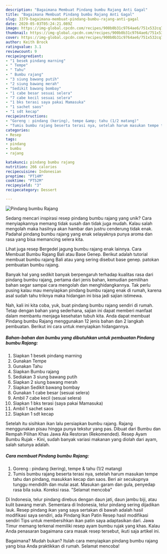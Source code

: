 ```yaml
---
description: "Bagaimana Membuat Pindang bumbu Rajang Anti Gagal"
title: "Bagaimana Membuat Pindang bumbu Rajang Anti Gagal"
slug: 3379-bagaimana-membuat-pindang-bumbu-rajang-anti-gagal
date: 2020-05-03T05:24:21.089Z
image: https://img-global.cpcdn.com/recipes/900b0b31c9764ae6/751x532cq70/pindang-bumbu-rajang-foto-resep-utama.jpg
thumbnail: https://img-global.cpcdn.com/recipes/900b0b31c9764ae6/751x532cq70/pindang-bumbu-rajang-foto-resep-utama.jpg
cover: https://img-global.cpcdn.com/recipes/900b0b31c9764ae6/751x532cq70/pindang-bumbu-rajang-foto-resep-utama.jpg
author: Keith Brock
ratingvalue: 3.1
reviewcount: 9
recipeingredient:
- "1 besek pindang marning"
- " Tempe"
- " Tahu"
- " Bumbu rajang"
- "3 siung bawang putih"
- "2 siung bawang merah"
- "Sedikit bawang bombay"
- "1 cabe besar sesuai selera"
- "7 cabe kecil sesuai selera"
- "1 bks terasi saya pakai Mamasuka"
- "1 sachet saos"
- "1 sdt kecap"
recipeinstructions:
- "Goreng : pindang (kering), tempe &amp; tahu (1/2 matang)"
- "Tumis bumbu rajang beserta terasi nya, setelah harum masukan tempe tahu dan pindang, masukkan kecap dan saos. Beri air secukupnya tunggu mendidih dan mulai asat. Masukan garam dan gula, penyedap rasa bila suka. Koreksi rasa. &#34;Selamat mencoba&#34;"
categories:
- Resep
tags:
- pindang
- bumbu
- rajang

katakunci: pindang bumbu rajang 
nutrition: 266 calories
recipecuisine: Indonesian
preptime: "PT14M"
cooktime: "PT52M"
recipeyield: "3"
recipecategory: Dessert

---
```



![Pindang bumbu Rajang](https://img-global.cpcdn.com/recipes/900b0b31c9764ae6/751x532cq70/pindang-bumbu-rajang-foto-resep-utama.jpg)

Sedang mencari inspirasi resep pindang bumbu rajang yang unik? Cara menyiapkannya memang tidak susah dan tidak juga mudah. Kalau salah mengolah maka hasilnya akan hambar dan justru cenderung tidak enak. Padahal pindang bumbu rajang yang enak selayaknya punya aroma dan rasa yang bisa memancing selera kita.

Lihat juga resep Bergedel jagung bumbu rajang enak lainnya. Cara Membuat Bumbu Rajang Bali atau Base Genep. Berikut adalah tutorial membuat bumbu rajang Bali atau yang sering disebut base genep. patokan pembuatan bumbu rajang.

Banyak hal yang sedikit banyak berpengaruh terhadap kualitas rasa dari pindang bumbu rajang, pertama dari jenis bahan, kemudian pemilihan bahan segar sampai cara mengolah dan menghidangkannya. Tak perlu pusing kalau mau menyiapkan pindang bumbu rajang enak di rumah, karena asal sudah tahu triknya maka hidangan ini bisa jadi sajian istimewa.


Nah, kali ini kita coba, yuk, buat pindang bumbu rajang sendiri di rumah. Tetap dengan bahan yang sederhana, sajian ini dapat memberi manfaat dalam membantu menjaga kesehatan tubuh kita. Anda dapat membuat Pindang bumbu Rajang menggunakan 12 jenis bahan dan 2 langkah pembuatan. Berikut ini cara untuk menyiapkan hidangannya.

<!--inarticleads1-->

##### Bahan-bahan dan bumbu yang dibutuhkan untuk pembuatan Pindang bumbu Rajang:

1. Siapkan 1 besek pindang marning
1. Gunakan  Tempe
1. Gunakan  Tahu
1. Siapkan  Bumbu rajang
1. Sediakan 3 siung bawang putih
1. Siapkan 2 siung bawang merah
1. Siapkan Sedikit bawang bombay
1. Gunakan 1 cabe besar (sesuai selera)
1. Ambil 7 cabe kecil (sesuai selera)
1. Siapkan 1 bks terasi (saya pakai Mamasuka)
1. Ambil 1 sachet saos
1. Siapkan 1 sdt kecap


Setelah itu sisihkan ikan lalu persiapkan bumbu rajang. Rajang menggunakan pisau hingga punya tekstur yang pas. Dibuat dari Bumbu dan Rempah Pilihan Khas Jawa Ala Restoran (Rekomended). Resep Ayam Bumbu Rujak - Kini, sudah banyak variasi makanan yang diolah dari ayam, salah satunya adalah. 

<!--inarticleads2-->

##### Cara membuat Pindang bumbu Rajang:

1. Goreng : pindang (kering), tempe &amp; tahu (1/2 matang)
1. Tumis bumbu rajang beserta terasi nya, setelah harum masukan tempe tahu dan pindang, masukkan kecap dan saos. Beri air secukupnya tunggu mendidih dan mulai asat. Masukan garam dan gula, penyedap rasa bila suka. Koreksi rasa. &#34;Selamat mencoba&#34;


Di Indonesia, telur pindang direbus dengan daun jati, daun jambu biji, atau kulit bawang merah. Sementara di Indonesia, telur pindang sering dijadikan lauk. Resep pindang ikan yang saya sertakan di bawah adalah hasil modifikasi saya sendiri, ada Pindang Ikan Patin Resep hasil modifikasi sendiri Tips untuk membersihkan ikan patin saya adaptasikan dari. Jawa Timur memang terkenal memiliki resep ayam bumbu rujak yang khas. Kalau Anda penasaran bagaimana cara masak resep tersebut, ikuti saja artikel ini. 

Bagaimana? Mudah bukan? Itulah cara menyiapkan pindang bumbu rajang yang bisa Anda praktikkan di rumah. Selamat mencoba!
